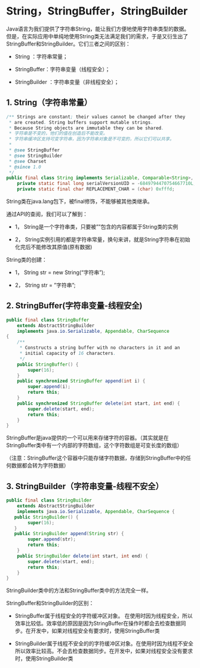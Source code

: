 # String，StringBuffer，StringBuilder

Java语言为我们提供了字符串String，能让我们方便地使用字符串类型的数据。但是，在实际应用中单纯地使用String类无法满足我们的需求，于是又衍生出了StringBuffer和StringBuilder。它们三者之间的区别：

* String ：字符串常量；
* StringBuffer：字符串变量（线程安全）；

* StringBuilder ：字符串变量（非线程安全）；

## 1. String（字符串常量）

```java
/** Strings are constant; their values cannot be changed after they
 * are created. String buffers support mutable strings.
 * Because String objects are immutable they can be shared. 
 * 字符串是不变的，他们的值在创造后不能改变。
 * 字符串缓冲区支持可变字符串，因为字符串对象是不可变的，所以它们可以共享。
 * 
 * @see StringBuffer
 * @see StringBuilder
 * @see Charset
 * @since 1.0
 */
public final class String implements Serializable, Comparable<String>, CharSequence {
    private static final long serialVersionUID = -6849794470754667710L;
    private static final char REPLACEMENT_CHAR = (char) 0xfffd;
```

String类在java.lang包下，被final修饰，不能够被其他类继承。

通过API的查阅，我们可以了解到：

* 1，  String是一个字符串类，只要被””包含的内容都属于String类的实例

* 2，  String实例引用的都是字符串常量，换句来讲，就是String字符串在初始化完后不能修改其原值\(原有数据\)

String类的创建：

* 1，  String  str = new String\(“字符串”\);

* 2，  String  str = ”字符串”;

## 2. StringBuffer\(字符串变量-线程安全\)

```java
public final class StringBuffer
    extends AbstractStringBuilder
    implements java.io.Serializable, Appendable, CharSequence
{
    /**
     * Constructs a string buffer with no characters in it and an
     * initial capacity of 16 characters.
     */
    public StringBuffer() {
        super(16);
    }
    public synchronized StringBuffer append(int i) {
        super.append(i);
        return this;
    }
    public synchronized StringBuffer delete(int start, int end) {
        super.delete(start, end);
        return this;
    }
}
```

StringBuffer是java提供的一个可以用来存储字符的容器。（其实就是在StringBuffer类中有一个内部的字符数组，这个字符数组是可变长度的数组）

（注意：StringBuffer这个容器中只能存储字符数据，存储到StringBuffer中的任何数据都会转为字符数据）

## 3. StringBuilder（字符串变量-线程不安全）

```java
public final class StringBuilder 
    extends AbstractStringBuilder 
    implements java.io.Serializable, Appendable, CharSequence {
   public StringBuilder() {
        super(16);
   }
   public StringBuilder append(String str) {
        super.append(str);
        return this;
    }
    public StringBuilder delete(int start, int end) {
        super.delete(start, end);
        return this;
    }
}
```

StringBuilder类中的方法和StringBuffer类中的方法完全一样。

StringBuffer和StringBuilder的区别：

* StringBuffer属于线程安全的字符缓冲区对象。 在使用时因为线程安全，所以效率比较低。效率低的原因是因为StringBuffer在操作时都会去检查数据同步。在开发中，如果对线程安全有要求时，使用StringBuffer类

* StringBuilder属于线程不安全的的字符缓冲区对象。在使用时因为线程不安全所以效率比较高。不会去检查数据同步。在开发中，如果对线程安全没有要求时，使用StringBuilder类



